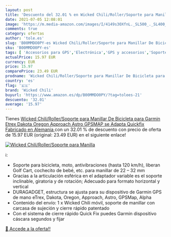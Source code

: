 ```yaml
---
layout: post
title: 'Descuento del 32.01 % en Wicked Chili/Roller/Soporte para Manilla'
date: 2021-07-05 12:08:01
image: 'https://m.media-amazon.com/images/I/4149s3OXfnL._SL500_._SL400_.jpg'
comments: true
category: ofertas
author: 'tole.es'
slug: 'B00MMDO0PY-es Wicked Chili/Roller/Soporte para Manillar De Bicicleta...'
sku: 'B00MMDO0PY-es'
tags: [ 'Accesorios para GPS','Electrónica','GPS y accesorios','Soportes para GPS','bicicleta','wicked chili', ]
actualPrice: 15.97 EUR
currency: EUR
price: 15.97
comparePrice: 23.49 EUR
prodname: 'Wicked Chili/Roller/Soporte para Manillar De Bicicleta para Garmin Etrex  Dakota  Oregon  Approach  Astro  GPSMAP  se Adapta  Quickfix  Fabricado en Alemania '
country: 'es'
flag: '🇪🇸'
brand: 'Wicked Chili'
buyurl: 'https://www.amazon.es/dp/B00MMDO0PY/?tag=tolees-21'
descuento: '32.01'
average: '15.97'
---
```


Tienes [Wicked Chili/Roller/Soporte para Manillar De Bicicleta para Garmin Etrex  Dakota  Oregon  Approach  Astro  GPSMAP  se Adapta  Quickfix  Fabricado en Alemania ](https://www.amazon.es/dp/B00MMDO0PY/?tag=tolees-21) con un 32.01 % de descuento con precio de oferta de 15.97 EUR (original: 23.49 EUR) en el siguiente enlace!

[![Wicked Chili/Roller/Soporte para Manilla](https://m.media-amazon.com/images/I/4149s3OXfnL._SL500_._SL400_.jpg)](https://www.amazon.es/dp/B00MMDO0PY/?tag=tolees-21)

ℹ️:

- Soporte para bicicleta, moto, antivibraciones (hasta 120 km/h), liberan Golf Cart, cochecito de bebé, etc. para manillar de 22 – 32 mm
- Gracias a la articulación esférica en el adaptador variable es el soporte inclinable, giratoria y de rotación; Adecuado para formato horizontal y vertical
- DURAGADGET, estructura se ajusta para su dispositivo de Garmin GPS de mano eTrex, Dakota, Oregon, Approach, Astro, GPSMap, Alpha
- Contenido del envío: 1 x Wicked Chili móvil, soporte de manillar con carcasa de sujeción y cierre rápido patentado
- Con el sistema de cierre rápido Quick Fix puedes Garmin dispositivo cáscara segundos y fijar

[🛒 Accede a la oferta!!](https://www.amazon.es/dp/B00MMDO0PY/?tag=tolees-21)
